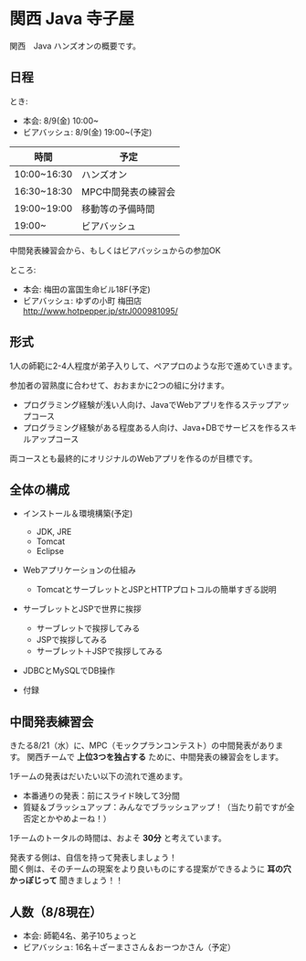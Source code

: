 # 関西 Java 寺子屋

関西　Java ハンズオンの概要です。

## 日程

とき:

* 本会: 8/9(金) 10:00~
* ビアバッシュ: 8/9(金) 19:00~(予定)

時間 | 予定
---- | ----
10:00~16:30 | ハンズオン
16:30~18:30 | MPC中間発表の練習会
19:00~19:00 | 移動等の予備時間
19:00~ | ビアバッシュ

中間発表練習会から、もしくはビアバッシュからの参加OK


ところ:

* 本会: 梅田の富国生命ビル18F(予定)
* ビアバッシュ: ゆずの小町 梅田店 http://www.hotpepper.jp/strJ000981095/

## 形式

1人の師範に2-4人程度が弟子入りして、ペアプロのような形で進めていきます。

参加者の習熟度に合わせて、おおまかに2つの組に分けます。

* プログラミング経験が浅い人向け、JavaでWebアプリを作るステップアップコース
* プログラミング経験がある程度ある人向け、Java+DBでサービスを作るスキルアップコース

両コースとも最終的にオリジナルのWebアプリを作るのが目標です。


## 全体の構成

+ インストール＆環境構築(予定)
	+ JDK, JRE
	+ Tomcat
	+ Eclipse

+ Webアプリケーションの仕組み
	+ TomcatとサーブレットとJSPとHTTPプロトコルの簡単すぎる説明

+ サーブレットとJSPで世界に挨拶
	+ サーブレットで挨拶してみる
	+ JSPで挨拶してみる
	+ サーブレット＋JSPで挨拶してみる

+ JDBCとMySQLでDB操作

+ 付録


## 中間発表練習会

きたる8/21（水）に、MPC（モックプランコンテスト）の中間発表があります。
関西チームで **上位3つを独占する** ために、中間発表の練習会をします。

1チームの発表はだいたい以下の流れで進めます。

* 本番通りの発表：前にスライド映して3分間
* 質疑＆ブラッシュアップ：みんなでブラッシュアップ！（当たり前ですが全否定とかやめよーね！）

1チームのトータルの時間は、およそ **30分** と考えています。

発表する側は、自信を持って発表しましょう！  
聞く側は、そのチームの現案をより良いものにする提案ができるように **耳の穴かっぽじって** 聞きましょう！！

## 人数（8/8現在）

* 本会: 師範4名、弟子10ちょっと
* ビアバッシュ: 16名＋ざーまささん＆おーつかさん（予定）